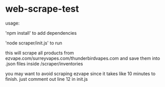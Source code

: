 # web-scrape-test

usage:

'npm install' to add dependencies

'node scraper/init.js' to run

this will scrape all products from ezvape.com/surreyvapes.com/thunderbirdvapes.com and save them into .json files inside /scraper/inventories

you may want to avoid scraping ezvape since it takes like 10 minutes to finish. just comment out line 12 in init.js

